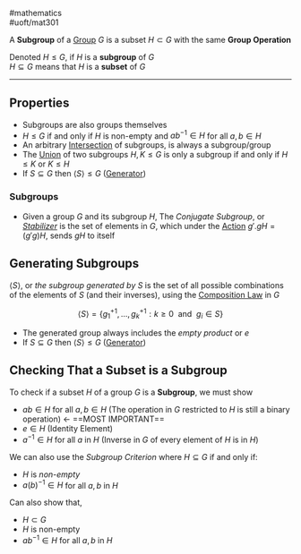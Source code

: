 #mathematics  
#uoft/mat301 

A **Subgroup** of a [Group](Group.md) $G$ is a subset $H\subset G$ with the same **Group Operation**

Denoted $H\leq G$, if $H$ is a **subgroup** of $G$  
	$H\subseteq G$ means that $H$ is a **subset** of $G$

---
## Properties
- Subgroups are also groups themselves
- $H\leq G$ if and only if $H$ is non-empty and $ab^{-1}\in H$ for all $a,b\in H$
- An arbitrary [Intersection](Intersection) of subgroups, is always a subgroup/group
- The [Union](Union) of two subgroups $H,K\leq  G$ is only a subgroup if and only if $H\leq K$ or $K\leq H$
- If $S\subseteq G$ then $\langle S \rangle \leq G$ ([Generator](Generator.md))

### Subgroups
- Given a group $G$ and its subgroup $H$, The *Conjugate Subgroup*, or *[Stabilizer](Stabilizer.md)* is the set of elements in $G$, which under the [Action](Action.md) $g'.gH=(g'g)H$, sends $gH$ to itself 

## Generating Subgroups
$\langle S\rangle$, or *the subgroup generated by $S$* is the set of all possible combinations of the elements of $S$ (and their inverses), using the [Composition Law](Composition%20Law.md) in $G$

$$\langle S\rangle = \{g_{1}^{+1},...,g_{k}^{+1}:k\geq 0 \ \text{ and } \ g_{i}\in S\}$$
- The generated group always includes the *empty product* or $e$
- If $S\subseteq G$ then $\langle S \rangle \leq G$ ([Generator](Generator.md))
## Checking That a Subset is a Subgroup
To check if a subset $H$ of a group $G$ is a **Subgroup**, we must show
- $ab\in H$ for all $a,b\in H$ (The operation in $G$ restricted to $H$ is still a binary operation) <- ==MOST IMPORTANT==
- $e\in H$ (Identity Element)
- $a^{-1}\in H$ for all $a$ in $H$ (Inverse in $G$ of every element of $H$ is in $H$)

We can also use the *Subgroup Criterion* where $H\subseteq G$ if and only if:
- $H$ is *non-empty*
- $a(b)^{-1}\in H$ for all $a,b$ in $H$

Can also show that,
- $H\subset G$
- $H$ is non-empty 
- $ab^{-1}\in H$ for all $a,b$ in $H$
